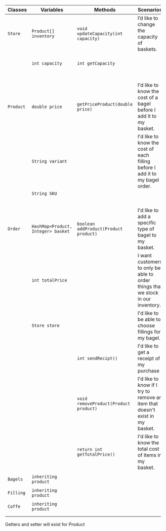| Classes   | Variables                          | Methods                               | Scenarios                                                                                    | Outcomes                                                                                 |
|-----------|------------------------------------|---------------------------------------|----------------------------------------------------------------------------------------------|------------------------------------------------------------------------------------------|
| `Store`   | `Product[] inventory`              | `void updateCapacity(int capacity)`   | I’d like to change the capacity of baskets.                                                  | will update the capacity                                                                 |
|           | `int capacity`                     | `int getCapacity`                     |                                                                                              | returns the capacity                                                                     |
|           |                                    |                                       |                                                                                              |                                                                                          |
|           |                                    |                                       |                                                                                              |                                                                                          |
|           |                                    |                                       |                                                                                              |                                                                                          |
|           |                                    |                                       |                                                                                              |                                                                                          |
| `Product` | `double price`                     | `getPriceProduct(double price)`       | I'd like to know the cost of a bagel before I add it to my basket.                           | will return the price                                                                    |
|           | `String variant`                   |                                       | I'd like to know the cost of each filling before I add it to my bagel order.                 | will return the price                                                                    |
|           | `String SKU`                       |                                       |                                                                                              |                                                                                          |
|           |                                    |                                       |                                                                                              |                                                                                          |
|           |                                    |                                       |                                                                                              |                                                                                          |
|           |                                    |                                       |                                                                                              |                                                                                          |
|           |                                    |                                       |                                                                                              |                                                                                          |
|           |                                    |                                       |                                                                                              |                                                                                          |
| `Order`   | `HashMap<Product, Integer> basket` | `boolean addProduct(Product product)` | I'd like to add a specific type of bagel to my basket.                                       | will update the size of the Hashmap  return true                                         | // add capacity check
|           | `int totalPrice`                   |                                       | I want customers to only be able to order things that we stock in our inventory.             | will return false if trying to add something that doesnt exist                           |
|           | `Store store`                      |                                       | I'd like to be able to choose fillings for my bagel.                                         |                                                                                          | //check so that it actually gets removed
|           |                                    | `int sendRecipt()`                    | I'd like to get a receipt of my purchase                                                     |                                                                                          |
|           |                                    | `void removeProduct(Product product)` | I'd like to know if I try to remove an item that doesn't exist in my basket.                 |                                                                                          |
|           |                                    | `return int getTotalPrice()`          | I'd like to know the total cost of items in my basket.                                       |                                                                                          |
|           |                                    |                                       |                                                                                              |                                                                                          |
| `Bagels`  | `inheriting product`               |                                       |                                                                                              |                                                                                          | 
|           |                                    |                                       |                                                                                              |                                                                                          |
| `Filling` | `inheriting product`               |                                       |                                                                                              |                                                                                          |
|           |                                    |                                       |                                                                                              |                                                                                          |
| `Coffe`   | `inheriting product`               |                                       |                                                                                              |                                                                                          |
|           |                                    |                                       |                                                                                              |                                                                                          |
|           |                                    |                                       |                                                                                              |                                                                                          |

Getters and setter will exist for Product